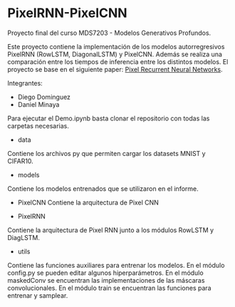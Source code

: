 # PixelRNN-PixelCNN

Proyecto final del curso MDS7203 - Modelos Generativos Profundos. 

Este proyecto contiene la implementación de los modelos autorregresivos PixelRNN (RowLSTM, DiagonalLSTM) y PixelCNN. Además se realiza una comparación entre los tiempos de inferencia entre los distintos modelos. El proyecto se base en el siguiente paper: [Pixel Recurrent Neural Networks](https://arxiv.org/pdf/1601.06759v3.pdf).

Integrantes:
- Diego Dominguez
- Daniel Minaya

Para ejecutar el Demo.ipynb basta clonar el repositorio con todas las carpetas necesarias.
- data

Contiene los archivos py que permiten cargar los datasets MNIST y CIFAR10.

- models

Contiene los modelos entrenados que se utilizaron en el informe.

- PixelCNN
Contiene la arquitectura de Pixel CNN

- PixelRNN

Contiene la arquitectura de Pixel RNN junto a los módulos RowLSTM y DiagLSTM.

- utils

Contiene las funciones auxiliares para entrenar los modelos. En el módulo config.py se pueden editar algunos hiperparámetros. En el módulo maskedConv se encuentran las implementaciones de las máscaras convolucionales. En el módulo train se encuentran las funciones para entrenar y samplear.